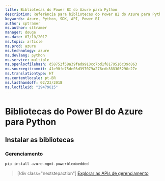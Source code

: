 ```yaml
---
title: Bibliotecas do Power BI do Azure para Python
description: Referência para bibliotecas do Power BI do Azure para Python
keywords: Azure, Python, SDK, API, Power BI
author: sptramer
ms.author: sttramer
manager: douge
ms.date: 07/10/2017
ms.topic: article
ms.prod: azure
ms.technology: azure
ms.devlang: python
ms.service: multiple
ms.openlocfilehash: d58752f58a39fad9910cc7bd1f8170516c39d863
ms.sourcegitcommit: 41e90fe75de03d397079a276cdb388305290e27e
ms.translationtype: HT
ms.contentlocale: pt-BR
ms.lasthandoff: 02/23/2018
ms.locfileid: "29479015"
---
```

# <a name="azure-powerbi-libraries-for-python"></a>Bibliotecas do Power BI do Azure para Python

## <a name="install-the-libraries"></a>Instalar as bibliotecas


### <a name="management"></a>Gerenciamento

```bash
pip install azure-mgmt-powerblembedded
```
> [!div class="nextstepaction"]
> [Explorar as APIs de gerenciamento](/python/api/overview/azure/powerbi/management)
